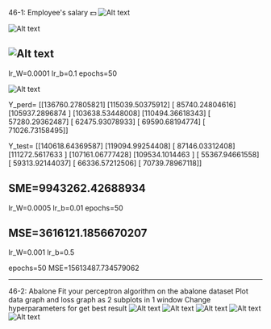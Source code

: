 46-1: Employee's salary 💵
![Alt text](image1.png)

![Alt text](image2.png)

![Alt text](training.gif)
----------------------------
lr_W=0.0001
lr_b=0.1
epochs=50

![Alt text](training-1.gif)

Y_perd=
[[136760.27805821]
 [115039.50375912]
 [ 85740.24804616]
 [105937.2896874 ]
 [103638.53448008]
 [110494.36618343]
 [ 57280.29362487]
 [ 62475.93078933]
 [ 69590.68194774]
 [ 71026.73158495]]

Y_test=
[[140618.64369587]
 [119094.99254408]
 [ 87146.03312408]
 [111272.5617633 ]
 [107161.06777428]
 [109534.1014463 ]
 [ 55367.94661558]
 [ 59313.92144037]
 [ 66336.57212506]
 [ 70739.78967118]]

SME=9943262.42688934
-------------------
lr_W=0.0005
lr_b=0.01
epochs=50

MSE=3616121.1856670207
------------------
lr_W=0.001
lr_b=0.5

epochs=50
MSE=15613487.734579062

***********************************************************
46-2: Abalone 
    Fit your perceptron algorithm on the abalone dataset
    Plot data graph and loss graph as 2 subplots in 1 window
    Change hyperparameters for get best result
![Alt text](Figure_1.png)
![Alt text](Figure_2.png)
![Alt text](Figure_3.png)
![Alt text](Figure_4.png)
![Alt text](Figure_5.png)


